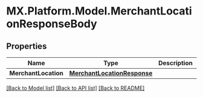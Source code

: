 # MX.Platform.Model.MerchantLocationResponseBody

## Properties

Name | Type | Description | Notes
------------ | ------------- | ------------- | -------------
**MerchantLocation** | [**MerchantLocationResponse**](MerchantLocationResponse.md) |  | [optional] 

[[Back to Model list]](../README.md#documentation-for-models) [[Back to API list]](../README.md#documentation-for-api-endpoints) [[Back to README]](../README.md)

